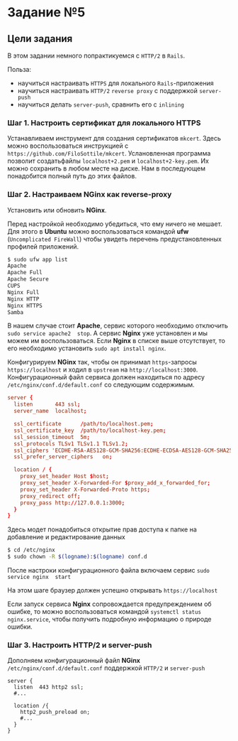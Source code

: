 # Задание №5

## Цели задания

В этом задании немного попрактикуемся с `HTTP/2` в `Rails`.

Польза:

- научиться настраивать `HTTPS` для локального `Rails`-приложения
- научиться настраивать `HTTP/2` `reverse proxy` с поддержкой `server-push`
- научиться делать `server-push`, сравнить его с `inlining`

### Шаг 1. Настроить сертификат для локального HTTPS

Устанавливаем инструмент для создания сертификатов `mkcert`. Здесь можно воспользоваться инструкцией с `https://github.com/FiloSottile/mkcert`. Услановленная программа позволит создатьфайлы `localhost+2.pem`  и `localhost+2-key.pem`. Их можно сохранить в любом месте на диске. Нам в последующем понадобится полный путь до этих файлов.

### Шаг 2. Настраиваем NGinx как reverse-proxy

Установить или обновить **NGinx**.

Перед настройкой  необходимо убедиться, что ему ничего не мешает. Для этого в **Ubuntu** можно воспользоваться командой **ufw** (`Uncomplicated FireWall`) чтобы увидеть перечень предустановленных профилей приложений. 
```bash
$ sudo ufw app list
Apache
Apache Full
Apache Secure
CUPS
Nginx Full
Nginx HTTP
Nginx HTTPS
Samba
```

В нашем случае стоит **Apache**, сервис которого необходимо отключить `sudo service apache2  stop`. А сервис **Nginx** уже установлен и мы можем им воспользоваться. Если **Nginx** в списке выше отсутствует, то его необходимо установить `sudo apt install nginx`.

Конфигурируем **NGinx** так, чтобы он принимал `https`-запросы `https://localhost` и ходил в `upstream` на `http://localhost:3000`. Конфигурационный файл сервиса должен находиться по адресу `/etc/nginx/conf.d/default.conf` со следующим содержимым.

```conf
server {
  listen       443 ssl;
  server_name  localhost;

  ssl_certificate      /path/to/localhost.pem;
  ssl_certificate_key  /path/to/localhost-key.pem;
  ssl_session_timeout  5m;
  ssl_protocols TLSv1 TLSv1.1 TLSv1.2;
  ssl_ciphers 'ECDHE-RSA-AES128-GCM-SHA256:ECDHE-ECDSA-AES128-GCM-SHA256:ECDHE-RSA-AES256-GCM-SHA384:ECDHE-ECDSA-AES256-GCM-SHA384:DHE-RSA-AES128-GCM-SHA256:DHE-DSS-AES128-GCM-SHA256:kEDH+AESGCM:ECDHE-RSA-AES128-SHA256:ECDHE-ECDSA-AES128-SHA256:ECDHE-RSA-AES128-SHA:ECDHE-ECDSA-AES128-SHA:ECDHE-RSA-AES256-SHA384:ECDHE-ECDSA-AES256-SHA384:ECDHE-RSA-AES256-SHA:ECDHE-ECDSA-AES256-SHA:DHE-RSA-AES128-SHA256:DHE-RSA-AES128-SHA:DHE-DSS-AES128-SHA256:DHE-RSA-AES256-SHA256:DHE-DSS-AES256-SHA:DHE-RSA-AES256-SHA:AES128-GCM-SHA256:AES256-GCM-SHA384:AES128-SHA256:AES256-SHA256:AES128-SHA:AES256-SHA:AES:DES-CBC3-SHA:!RC4:!aNULL:!eNULL:!MD5:!EXPORT:!EXP:!LOW:!SEED:!CAMELLIA:!IDEA:!PSK:!SRP:!SSLv:!aECDH:!EDH-DSS-DES-CBC3-SHA:!EDH-RSA-DES-CBC3-SHA:!KRB5-DES-CBC3-SHA';
  ssl_prefer_server_ciphers   on;

  location / {
    proxy_set_header Host $host;
    proxy_set_header X-Forwarded-For $proxy_add_x_forwarded_for;
    proxy_set_header X-Forwarded-Proto https;
    proxy_redirect off;
    proxy_pass http://127.0.0.1:3000;
  }
}
```
Здесь модет понадобиться открытие прав доступа к папке на добавление и редактирование данных
```bash
$ cd /etc/nginx
$ sudo chown -R $(logname):$(logname) conf.d
```

После настроки конфигурационного файла включаем сервис `sudo service nginx  start`

На этом шаге браузер должен успешно открывать `https://localhost`

Если запуск сервиса **Nginx** сопровождается предупреждением об ошибке, то можно воспользоваться командой `systemctl status nginx.service`, чтобы получить подробную информацию о природе ошибки.

### Шаг 3. Настроить HTTP/2 и server-push

Дополняем конфигурационный файл **NGinx** `/etc/nginx/conf.d/default.conf`  поддержкой `HTTP/2` и `server-push`

```
server {
  listen  443 http2 ssl;
  #...

  location /{
    http2_push_preload on;
    #...
  }
}
```
